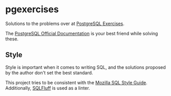 # pgexercises

Solutions to the problems over at [PostgreSQL Exercises](https://pgexercises.com/).

The [PostgreSQL Official Documentation](https://www.postgresql.org/docs/)
is your best friend while solving these.

## Style

Style is important when it comes to writing SQL,
and the solutions proposed by the author don't set the best standard.

This project tries to be consistent with the
[Mozilla SQL Style Guide](https://docs.telemetry.mozilla.org/concepts/sql_style.html).
Additionally, [SQLFluff](https://www.sqlfluff.com/) is used as a linter.
